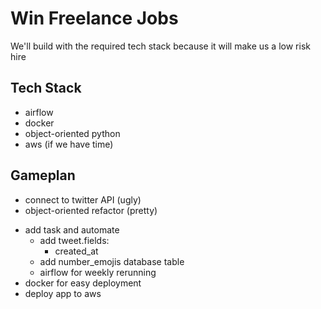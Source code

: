 # Win Freelance Jobs
We'll build with the required tech stack because it will make us a low risk hire
## Tech Stack
- airflow
- docker
- object-oriented python
- aws (if we have time)

## Gameplan
+ connect to twitter API (ugly)
+ object-oriented refactor (pretty)
- add task and automate
  + add tweet.fields:
    + created_at
  + add number_emojis database table
  - airflow for weekly rerunning 
- docker for easy deployment
- deploy app to aws
